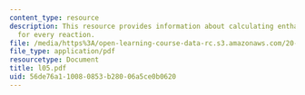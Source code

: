 ```yaml
---
content_type: resource
description: This resource provides information about calculating enthalpy changes
  for every reaction.
file: /media/https%3A/open-learning-course-data-rc.s3.amazonaws.com/20-110j-thermodynamics-of-biomolecular-systems-fall-2005/56de76a110080853b28006a5ce0b0620_l05.pdf
file_type: application/pdf
resourcetype: Document
title: l05.pdf
uid: 56de76a1-1008-0853-b280-06a5ce0b0620
---
```

